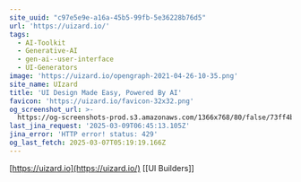 ```yaml
---
site_uuid: "c97e5e9e-a16a-45b5-99fb-5e36228b76d5"
url: 'https://uizard.io/'
tags:
  - AI-Toolkit
  - Generative-AI
  - gen-ai--user-interface
  - UI-Generators
image: 'https://uizard.io/opengraph-2021-04-26-10-35.png'
site_name: UIzard
title: 'UI Design Made Easy, Powered By AI'
favicon: 'https://uizard.io/favicon-32x32.png'
og_screenshot_url: >-
  https://og-screenshots-prod.s3.amazonaws.com/1366x768/80/false/73ff4b4be188cbcddb89a513de0a5cf8533865b0677c6196abee2c2bfc93c346.jpeg
last_jina_request: '2025-03-09T06:45:13.105Z'
jina_error: 'HTTP error! status: 429'
og_last_fetch: 2025-03-07T05:19:19.166Z
---
```

[https://uizard.io](https://uizard.io/)
[[UI Builders]]
